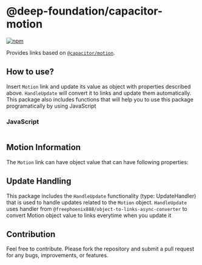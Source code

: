 # @deep-foundation/capacitor-motion
[![npm](https://img.shields.io/npm/v/@deep-foundation/capacitor-motion.svg)](https://www.npmjs.com/package/@deep-foundation/capacitor-motion)

Provides links based on [`@capacitor/motion`](https://www.npmjs.com/package/@capacitor/motion).

## How to use?
Insert `Motion` link and update its value as object with properties described above. `HandleUpdate` will convert it to links and update them automatically.  
This package also includes functions that will help you to use this package programatically by using JavaScript
### JavaScript
```javascript

```

## Motion Information

The `Motion` link can have object value that can have following properties:

<!-- - **name** (type: String): The name of the motion. -->

## Update Handling

This package includes the `HandleUpdate` functionality (type: UpdateHandler) that is used to handle updates related to the `Motion` object. `HandleUpdate` uses handler from `@freephoenix888/object-to-links-async-converter` to convert Motion object value to links everytime when you update it

## Contribution

Feel free to contribute. Please fork the repository and submit a pull request for any bugs, improvements, or features.

